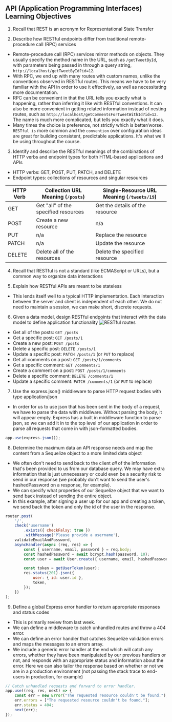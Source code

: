 ## API (Application Programming Interfaces) Learning Objectives

1. Recall that REST is an acronym for Representational State Transfer

2. Describe how RESTful endpoints differ from traditional remote-procedure call (RPC) services

- Remote-procedure call (RPC) services mirror methods on objects. They usually specify the method name in the URL, such as `/getTweetById`, with parameters being passed in through a query string, `http://localhost/getTweetById?id=12`.
- With RPC, we end up with many routes with custom names, unlike the conventions observed in RESTful routes. This means we have to be very familiar with the API in order to use it effectively, as well as necessitating more documentation.
- RPC can be convenient in that the URL tells you exactly what is happening, rather than inferring it like with RESTful conventions. It can also be more convenient in getting related information instead of nesting routes, such as `http://localhost/getCommentsForTweetWithId?id=12`. The name is much more complicated, but tells you exactly what it does.
- Many times the choice is preference, not strictly which is better/worse. `RESTful is` more common and the `convention` over configuration ideas are great for building consistent, predictable applications. It's what we'll be using throughout the course.

3. Identify and describe the RESTful meanings of the combinations of HTTP verbs and endpoint types for both HTML-based applications and APIs

- HTTP verbs: GET, POST, PUT, PATCH, and DELETE
- Endpoint types: collections of resources and singular resources

| HTTP Verb | Collection URL Meaning (`/posts`)    | Single-Resource URL Meaning (`/tweets/19`) |
| --------- | ------------------------------------ | ----------------------------------------- |
| GET       | Get "all" of the specified resources | Get the details of the resource           |
| POST      | Create a new resource                | n/a                                       |
| PUT       | n/a                                  | Replace the resource                      |
| PATCH     | n/a                                  | Update the resource                       |
| DELETE    | Delete all of the resources          | Delete the specified resource             |

4. Recall that RESTful is not a standard (like ECMAScript or URLs), but a common way to organize data interactions

5. Explain how RESTful APIs are meant to be stateless

- This lends itself well to a typical HTTP implementation. Each interaction between the server and client is independent of each other. We do not need to maintain a session, we can make short, discrete requests.

6. Given a data model, design RESTful endpoints that interact with the data model to define application functionality
   ![RESTful routes](RESTful-routes-source.png)

- Get all of the posts: `GET /posts`
- Get a specific post: `GET /posts/1`
- Create a new post: `POST /posts`
- Delete a specific post: `DELETE /posts/1`
- Update a specific post: `PATCH /posts/1` (or `PUT` to replace)
- Get all comments on a post: `GET /posts/1/comments`
- Get a specific comment: `GET /comments/1`
- Create a comment on a post: `POST /posts/1/comments`
- Delete a specific comment: `DELETE /comments/1`
- Update a specific comment: `PATCH /comments/1` (or `PUT` to replace)

7. Use the express.json() middleware to parse HTTP request bodies with type application/json

- In order for us to use json that has been sent in the body of a request, we have to parse the data with middlware. Without parsing the body, it will appear empty. Express has a built in middleware function to parse json, so we can add it in to the top level of our application in order to parse all requests that come in with json-formatted bodies.

```js
app.use(express.json());
```

8. Determine the maximum data an API response needs and map the content from a Sequelize object to a more limited data object

- We often don't need to send back to the client _all_ of the information that's been provided to us from our database query. We may have extra information that is just unnecessary or could even be a security risk to send in our response (we probably don't want to send the user's hashedPassword on a response, for example).
- We can specify what properties of our Sequelize object that we want to send back instead of sending the entire object.
- In this example, after signing a user up for our app and creating a token, we send back the token and only the id of the user in the response.

```js
router.post(
	'/',
	check('username')
		.exists({ checkFalsy: true })
		.withMessage('Please provide a username'),
	validateEmailAndPassword,
	asyncHandler(async (req, res) => {
		const { username, email, password } = req.body;
		const hashedPassword = await bcrypt.hash(password, 10);
		const user = await User.create({ username, email, hashedPassword });

		const token = getUserToken(user);
		res.status(201).json({
			user: { id: user.id },
			token,
		});
	})
);
```

9. Define a global Express error handler to return appropriate responses and status codes

- This is primarily review from last week.
- We can define a middleware to catch unhandled routes and throw a 404 error.
- We can define an error handler that catches Sequelize validation errors and maps the messages to an errors array.
- We include a generic error handler at the end which will catch any errors, whether they have been manipulated by our previous handlers or not, and responds with an appropriate status and information about the error. Here we can also tailor the response based on whether or not we are in a production environment (not passing the stack trace to end-users in production, for example)

```js
// Catch unhandled requests and forward to error handler.
app.use((req, res, next) => {
	const err = new Error("The requested resource couldn't be found.");
	err.errors = ["The requested resource couldn't be found."];
	err.status = 404;
	next(err);
});
```
